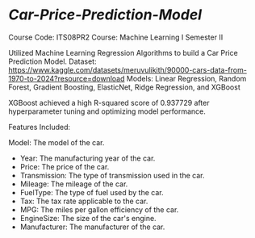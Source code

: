 # ***Car-Price-Prediction-Model***
Course Code: ITS08PR2 
Course: Machine Learning I
Semester II

Utilized Machine Learning Regression Algorithms to build a Car Price Prediction Model.
Dataset: https://www.kaggle.com/datasets/meruvulikith/90000-cars-data-from-1970-to-2024?resource=download
Models: Linear Regression, Random Forest, Gradient Boosting, ElasticNet, Ridge Regression, and XGBoost

XGBoost achieved a high R-squared score of 0.937729 after hyperparameter tuning and optimizing model performance.

Features Included:

Model: The model of the car.
- Year: The manufacturing year of the car.
- Price: The price of the car.
- Transmission: The type of transmission used in the car.
- Mileage: The mileage of the car.
- FuelType: The type of fuel used by the car.
- Tax: The tax rate applicable to the car.
- MPG: The miles per gallon efficiency of the car.
- EngineSize: The size of the car's engine.
- Manufacturer: The manufacturer of the car.
